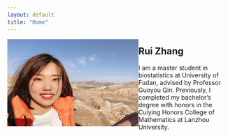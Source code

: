 ```yaml
---
layout: default
title: "Home"
---
```


<img src="https://github.com/RZRuiZhang/RZRuiZhang.github.io/blob/master/R.jpeg" height="200px" width="300px" align="left">

## Rui Zhang

I am a master student in biostatistics at University of Fudan, advised by Professor Guoyou Qin. Previously, I completed my bachelor’s degree 
with honors in the Cuiying Honors College of Mathematics at Lanzhou University. 



